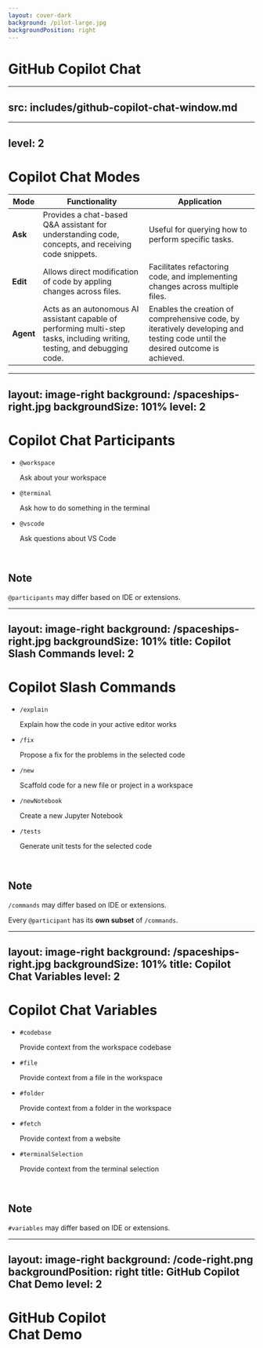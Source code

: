 ```yaml
---
layout: cover-dark
background: /pilot-large.jpg
backgroundPosition: right
---
```


# GitHub Copilot Chat

---
src: includes/github-copilot-chat-window.md
---

---
level: 2
---

# Copilot Chat Modes

| **Mode**        | **Functionality** | **Application** |
|-----------------|---|---|
| **Ask**         | Provides a chat-based Q&A assistant for understanding code, concepts, and receiving code snippets. | Useful for querying how to perform specific tasks. |
| **Edit**        | Allows direct modification of code by appling changes across files. | Facilitates refactoring code, and implementing changes across multiple files. |
| **Agent**       | Acts as an autonomous AI assistant capable of performing multi-step tasks, including writing, testing, and debugging code. | Enables the creation of comprehensive code, by iteratively developing and testing code until the desired outcome is achieved. |

---
layout: image-right
background: /spaceships-right.jpg
backgroundSize: 101%
level: 2
---

# Copilot Chat Participants

- `@workspace`  

  Ask about your workspace

- `@terminal`  

  Ask how to do something in the terminal

- `@vscode`  

  Ask questions about VS Code

<br />

## Note

`@participants` may differ based on IDE or extensions.

<!--
There are three command or options types Copilot Chat can be used with:

- Chat participants
- Slash commands
- Chat variables

**Chat participants** are like domain experts who have a specialty that they can help you with.

ℹ️ **Sidenote**  
The naming _Chat participants_ can vary by the documentation or tool:
- participants
- skills
- agents
- extensions
-->

---
layout: image-right
background: /spaceships-right.jpg
backgroundSize: 101%
title: Copilot Slash Commands
level: 2
---

<h1 class="h-auto!">Copilot Slash Commands</h1>

- `/explain`  

  Explain how the code in your active editor works

- `/fix`  

  Propose a fix for the problems in the selected code

- `/new`  

  Scaffold code for a new file or project in a workspace

- `/newNotebook`  

  Create a new Jupyter Notebook

- `/tests`  

  Generate unit tests for the selected code

<br />

## Note

`/commands` may differ based on IDE or extensions.

Every `@participant` has its **own subset** of `/commands`.

<!--
**Slash commands** are used to avoid writing complex prompts for common scenarios.
-->

---
layout: image-right
background: /spaceships-right.jpg
backgroundSize: 101%
title: Copilot Chat Variables
level: 2
---

<h1 class="h-auto!">Copilot Chat Variables</h1>

- `#codebase`  

  Provide context from the workspace codebase

- `#file`  

  Provide context from a file in the workspace

- `#folder`  

  Provide context from a folder in the workspace

- `#fetch`  

  Provide context from a website

- `#terminalSelection`  

  Provide context from the terminal selection

<br />

## Note

`#variables` may differ based on IDE or extensions.

<!--
**Chat variables** are used to include specific context in your prompt.

💡 Paste links in chat:

[GitHub Copilot Chat cheat sheet](https://docs.github.com/en/copilot/using-github-copilot/copilot-chat/github-copilot-chat-cheat-sheet)
-->

---
layout: image-right
background: /code-right.png
backgroundPosition: right
title: GitHub Copilot Chat Demo
level: 2
---

<div class="flex flex-col h-full text-center justify-center">
  <h1>GitHub Copilot<br />Chat Demo</h1>
</div>

<!-- The empty clicks are only for the presenter mode to switch between the demos -->
<v-click>
  <span/>
</v-click>

<v-click>
  <span/>
</v-click>

<v-click>
  <span/>
</v-click>

<v-click>
  <span/>
</v-click>

<v-click>
  <span/>
</v-click>

<v-click>
  <span/>
</v-click>

<v-click>
  <span/>
</v-click>

<v-click>
  <span/>
</v-click>

<!--
Use the [Copilot bootcamp repo ](https://github.com/xebia/Copilot-Bootcamp-ForEndUsers) for these demos

💡 Use the `FlightsController.cs` class for the demo

[click]
**Explain the project**  
_@workspace /explain what the project is about_

[click]
**How to start the project?**  
_@terminal how can i start the WrightBrothersApi project_

- Hover over the output
- Explain buttons
- Click the **Insert into Terminal** button

[click]
**Show `/fix`**

[click]
**Show `/tests`**

[click]
**Add missing endpoints**  
_add missing endpoints_

[click]
**Adding missing log statements**  
_add missing logger calls_  
_add missing logger calls only one at the top of a method like in the Post method_

[click]
**Refactor by extracting logic**  
_extract the switch statement in the UpdateFlightStatus method into a new method_

[click]
**Fix method names**  
_fix method names to match the style of other methods_
-->
